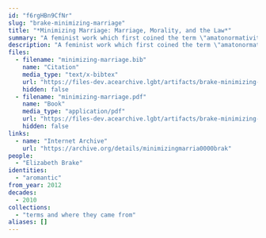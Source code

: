 ```yaml
---
id: "f6rgHBn9CfNr"
slug: "brake-minimizing-marriage"
title: "*Minimizing Marriage: Marriage, Morality, and the Law*"
summary: "A feminist work which first coined the term \"amatonormativity\""
description: "A feminist work which first coined the term \"amatonormativity,\" a concept that is pervasive in aromantic discourse"
files:
  - filename: "minimizing-marriage.bib"
    name: "Citation"
    media_type: "text/x-bibtex"
    url: "https://files-dev.acearchive.lgbt/artifacts/brake-minimizing-marriage/minimizing-marriage.bib"
    hidden: false
  - filename: "minimizing-marriage.pdf"
    name: "Book"
    media_type: "application/pdf"
    url: "https://files-dev.acearchive.lgbt/artifacts/brake-minimizing-marriage/minimizing-marriage.pdf"
    hidden: false
links:
  - name: "Internet Archive"
    url: "https://archive.org/details/minimizingmarria0000brak"
people:
  - "Elizabeth Brake"
identities:
  - "aromantic"
from_year: 2012
decades:
  - 2010
collections:
  - "terms and where they came from"
aliases: []
---
```

